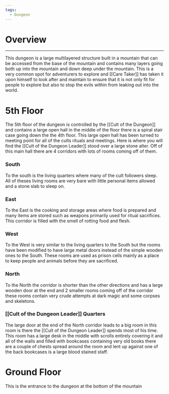 ```yaml
---
tags:
  - Dungeon
---
```

# Overview
---
This dungeon is a large multilayered structure built in a mountain that can be accessed from the base of the mountain and contains many layers going both up into the mountain and down deep under the mountain. This is a very common spot for adventurers to explore and [[Care Taker]] has taken it upon himself to look after and maintain to ensure that it is not only fit for people to explore but also to stop the evils within from leaking out into the world.

# 5th Floor
The 5th floor of the dungeon is controlled by the [[Cult of the Dungeon]] and contains a large open hall in the middle of the floor there is a spiral stair case going down the the 4th floor. This large open hall has been turned to meeting point for all of the cults rituals and meetings. Here is where you will find the [[Cult of the Dungeon Leader]] stood over a large stone alter. Off of this main hall there are 4 corridors with lots of rooms coming off of them.
### South
To the south is the living quarters where many of the cult followers sleep. All of theses living rooms are very bare with little personal items allowed and a stone slab to sleep on.
### East
To the East is the cooking and storage areas where food is prepared and many items are stored such as weapons primarily used for ritual sacrifices. This corridor is filled with the smell of rotting food and flesh.
### West
To the West is very similar to the living quarters to the South but the rooms have been modified to have large metal doors instead of the simple wooden ones to the South. These rooms are used as prison cells mainly as a place to keep people and animals before they are sacrificed.
### North
To the North the corridor is shorter than the other directions and has a large wooden door at the end and 2 smaller rooms coming off of the corridor these rooms contain very crude attempts at dark magic and some corpses and skeletons.
### [[Cult of the Dungeon Leader]] Quarters
The large door at the end of the North corridor leads to a big room in this room is there the [[Cult of the Dungeon Leader]] spends most of his time. This room has a large desk in the middle with scrolls entirely covering it and all of the walls and filled with bookcases containing very old books there are a couple of chests spread around the room and lent up against one of the back bookcases is a large blood stained staff.

# Ground Floor
This is the entrance to the dungeon at the bottom of the mountain
